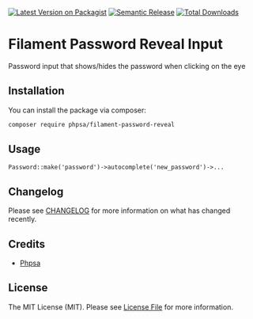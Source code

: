 [![Latest Version on Packagist](https://img.shields.io/packagist/v/phpsa/filament-password-reveal.svg?style=flat-square)](https://packagist.org/packages/phpsa/filament-password-reveal)
[![Semantic Release](https://github.com/phpsa/filament-password-reveal/actions/workflows/release.yml/badge.svg)](https://github.com/phpsa/filament-password-reveal/actions/workflows/release.yml)
[![Total Downloads](https://img.shields.io/packagist/dt/phpsa/filament-password-reveal.svg?style=flat-square)](https://packagist.org/packages/phpsa/filament-password-reveal)

# Filament Password Reveal Input

Password input that shows/hides the password when clicking on the eye

## Installation

You can install the package via composer:

```bash
composer require phpsa/filament-password-reveal
```

## Usage

`Password::make('password')->autocomplete('new_password')->...`

## Changelog

Please see [CHANGELOG](CHANGELOG.md) for more information on what has changed recently.

## Credits

- [Phpsa](https://github.com/phpsa)

## License

The MIT License (MIT). Please see [License File](LICENSE.md) for more information.
